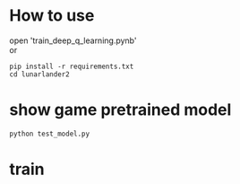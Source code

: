 # How to use

open 'train_deep_q_learning.pynb'  
or
```shell
pip install -r requirements.txt
cd lunarlander2
```

# show game pretrained model

```shell
python test_model.py
```

# train
